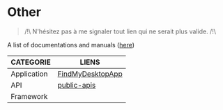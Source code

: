 ﻿# Other

> /!\ N'hésitez pas à me signaler tout lien qui ne serait plus valide. /!\

A list of documentations and manuals ([here](https://github.com/jasonchampagne/FindMyDoc))

|CATEGORIE|LIENS|
|--|--|
|Application|[FindMyDesktopApp](https://github.com/jasonchampagne/FindMyDesktopApp)|
|API|[public-apis](https://github.com/public-apis/public-apis)|
|Framework||